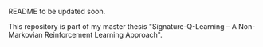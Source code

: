 README to be updated soon.

This repository is part of my master thesis "Signature-Q-Learning – A Non-Markovian Reinforcement Learning Approach". 
